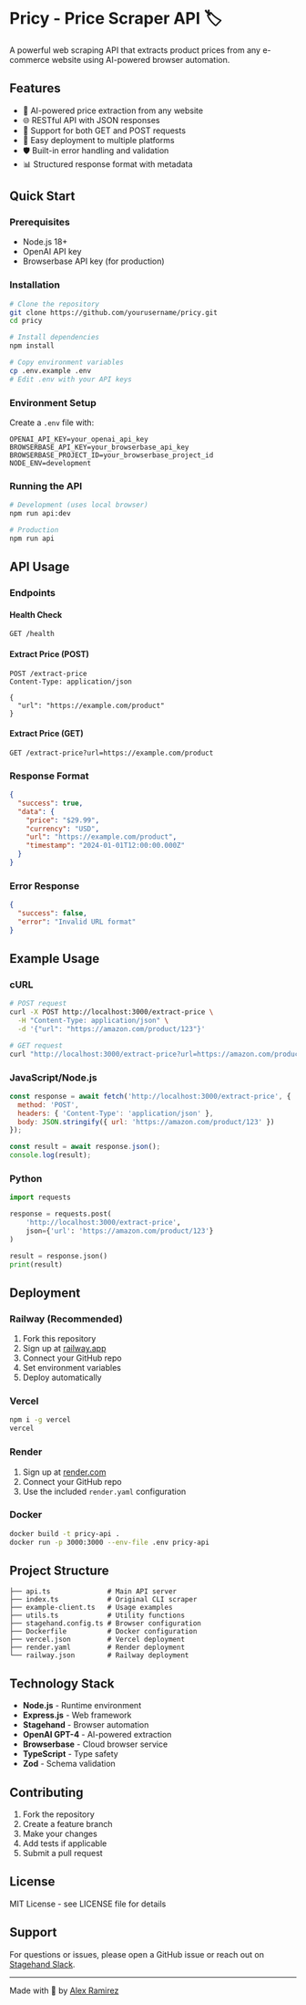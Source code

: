 # Pricy - Price Scraper API 🏷️

A powerful web scraping API that extracts product prices from any e-commerce website using AI-powered browser automation.

## Features

- 🤖 AI-powered price extraction from any website
- 🌐 RESTful API with JSON responses
- 🔄 Support for both GET and POST requests
- 🚀 Easy deployment to multiple platforms
- 🛡️ Built-in error handling and validation
- 📊 Structured response format with metadata

## Quick Start

### Prerequisites

- Node.js 18+
- OpenAI API key
- Browserbase API key (for production)

### Installation

```bash
# Clone the repository
git clone https://github.com/yourusername/pricy.git
cd pricy

# Install dependencies
npm install

# Copy environment variables
cp .env.example .env
# Edit .env with your API keys
```

### Environment Setup

Create a `.env` file with:

```env
OPENAI_API_KEY=your_openai_api_key
BROWSERBASE_API_KEY=your_browserbase_api_key
BROWSERBASE_PROJECT_ID=your_browserbase_project_id
NODE_ENV=development
```

### Running the API

```bash
# Development (uses local browser)
npm run api:dev

# Production
npm run api
```

## API Usage

### Endpoints

#### Health Check
```
GET /health
```

#### Extract Price (POST)
```
POST /extract-price
Content-Type: application/json

{
  "url": "https://example.com/product"
}
```

#### Extract Price (GET)
```
GET /extract-price?url=https://example.com/product
```

### Response Format

```json
{
  "success": true,
  "data": {
    "price": "$29.99",
    "currency": "USD",
    "url": "https://example.com/product",
    "timestamp": "2024-01-01T12:00:00.000Z"
  }
}
```

### Error Response

```json
{
  "success": false,
  "error": "Invalid URL format"
}
```

## Example Usage

### cURL

```bash
# POST request
curl -X POST http://localhost:3000/extract-price \
  -H "Content-Type: application/json" \
  -d '{"url": "https://amazon.com/product/123"}'

# GET request
curl "http://localhost:3000/extract-price?url=https://amazon.com/product/123"
```

### JavaScript/Node.js

```javascript
const response = await fetch('http://localhost:3000/extract-price', {
  method: 'POST',
  headers: { 'Content-Type': 'application/json' },
  body: JSON.stringify({ url: 'https://amazon.com/product/123' })
});

const result = await response.json();
console.log(result);
```

### Python

```python
import requests

response = requests.post(
    'http://localhost:3000/extract-price',
    json={'url': 'https://amazon.com/product/123'}
)

result = response.json()
print(result)
```

## Deployment

### Railway (Recommended)

1. Fork this repository
2. Sign up at [railway.app](https://railway.app)
3. Connect your GitHub repo
4. Set environment variables
5. Deploy automatically

### Vercel

```bash
npm i -g vercel
vercel
```

### Render

1. Sign up at [render.com](https://render.com)
2. Connect your GitHub repo
3. Use the included `render.yaml` configuration

### Docker

```bash
docker build -t pricy-api .
docker run -p 3000:3000 --env-file .env pricy-api
```

## Project Structure

```
├── api.ts              # Main API server
├── index.ts            # Original CLI scraper
├── example-client.ts   # Usage examples
├── utils.ts            # Utility functions
├── stagehand.config.ts # Browser configuration
├── Dockerfile          # Docker configuration
├── vercel.json         # Vercel deployment
├── render.yaml         # Render deployment
└── railway.json        # Railway deployment
```

## Technology Stack

- **Node.js** - Runtime environment
- **Express.js** - Web framework
- **Stagehand** - Browser automation
- **OpenAI GPT-4** - AI-powered extraction
- **Browserbase** - Cloud browser service
- **TypeScript** - Type safety
- **Zod** - Schema validation

## Contributing

1. Fork the repository
2. Create a feature branch
3. Make your changes
4. Add tests if applicable
5. Submit a pull request

## License

MIT License - see LICENSE file for details

## Support

For questions or issues, please open a GitHub issue or reach out on [Stagehand Slack](https://stagehand.dev/slack).

---

 Made with 🤘 by [Alex Ramirez](https://github.com/alexramirez)
